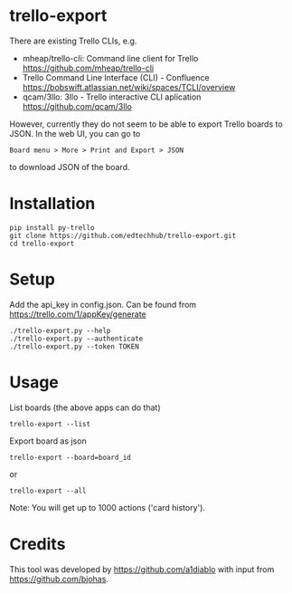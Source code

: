 # trello-export

There are existing Trello CLIs, e.g.

- mheap/trello-cli: Command line client for Trello https://github.com/mheap/trello-cli
- Trello Command Line Interface (CLI) - Confluence https://bobswift.atlassian.net/wiki/spaces/TCLI/overview
- qcam/3llo: 3llo - Trello interactive CLI aplication https://github.com/qcam/3llo
      
However, currently they do not seem to be able to export Trello boards to JSON. In the web UI, you can go to 
```
Board menu > More > Print and Export > JSON
```
to download JSON of the board. 

# Installation
```
pip install py-trello
git clone https://github.com/edtechhub/trello-export.git
cd trello-export
```
# Setup
Add the api_key in config.json. Can be found from https://trello.com/1/appKey/generate
```
./trello-export.py --help
./trello-export.py --authenticate
./trello-export.py --token TOKEN
```
# Usage

List boards (the above apps can do that)
```
trello-export --list
```

Export board as json
```
trello-export --board=board_id
```
or
```
trello-export --all
```

Note: You will get up to 1000 actions ('card history').

# Credits

This tool was developed by https://github.com/a1diablo with input from https://github.com/bjohas.
